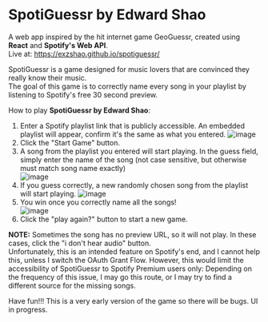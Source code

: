 # SpotiGuessr by Edward Shao
A web app inspired by the hit internet game GeoGuessr, created using **React** and **Spotify's Web API**.  
Live at: https://exzshao.github.io/spotiguessr/

SpotiGuessr is a game designed for music lovers that are convinced they really know their music.  
The goal of this game is to correctly name every song in your playlist by listening to Spotify's free 30 second preview. 

How to play **SpotiGuessr by Edward Shao**:  
1. Enter a Spotify playlist link that is publicly accessible. An embedded playlist will appear, confirm it's the same as what you entered.
![image](https://user-images.githubusercontent.com/92406694/188042495-b7d9af15-753a-47a1-a7eb-2d3821f552aa.png)  
2. Click the "Start Game" button.
3. A song from the playlist you entered will start playing. In the guess field, simply enter the name of the song (not case sensitive, but otherwise must match song name exactly)  
![image](https://user-images.githubusercontent.com/92406694/188042679-ccdee548-cdfc-459f-b008-22529c91c684.png)  
4. If you guess correctly, a new randomly chosen song from the playlist will start playing.
![image](https://user-images.githubusercontent.com/92406694/188042588-3f662f75-2cd9-4605-a030-ee7310a5829e.png)  
5. You win once you correctly name all the songs!  
![image](https://user-images.githubusercontent.com/92406694/188042775-226f38db-fecd-41f0-8d41-f9489c74630e.png)  
6. Click the "play again?" button to start a new game.

**NOTE:** Sometimes the song has no preview URL, so it will not play. In these cases, click the "i don't hear audio" button.  
Unfortunately, this is an intended feature on Spotify's end, and I cannot help this, unless I switch the OAuth Grant Flow. However, this would limit the accessibility of SpotiGuessr to Spotify Premium users only: Depending on the frequency of this issue, I may go this route, or I may try to find a different source for the missing songs.

Have fun!!! This is a very early version of the game so there will be bugs. UI in progress.
